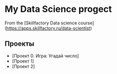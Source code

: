 # My Data Science progect
From the [Skillfactory Data science course] (https://apps.skillfactory.ru/data-scientist)

## Проекты
* [Проект 0. Игра: Угадай число]
* [Проект 1]
* [Проект 2]